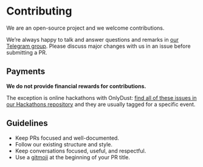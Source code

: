 # Contributing

We are an open-source project and we welcome contributions.

We’re always happy to talk and answer questions and remarks in [our Telegram group](https://t.me/hyle_org). Please discuss major changes with us in an issue before submitting a PR.

## Payments

**We do not provide financial rewards for contributions.**

The exception is online hackathons with OnlyDust: [find all of these issues in our Hackathons repository](https://github.com/Hyle-org/hackathons) and they are usually tagged for a specific event.

## **Guidelines**

- Keep PRs focused and well-documented.
- Follow our existing structure and style.
- Keep conversations focused, useful, and respectful.
- Use a [gitmoji](https://gitmoji.dev/) at the beginning of your PR title.
